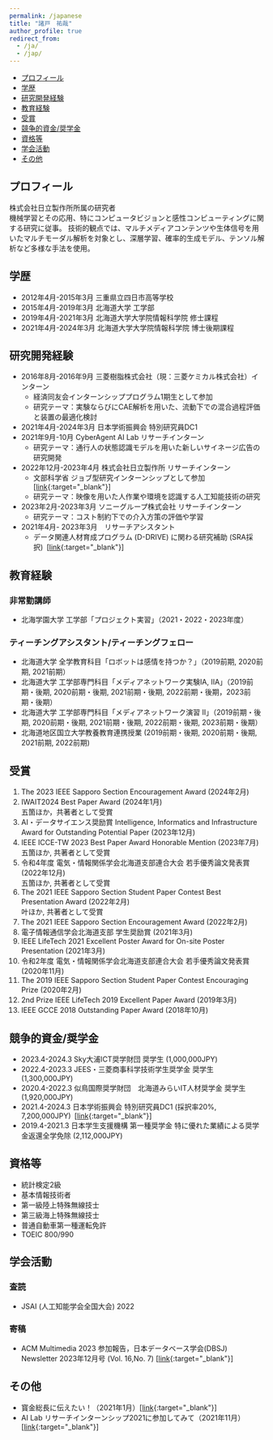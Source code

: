 ```yaml
---
permalink: /japanese
title: "諸戸　祐哉"
author_profile: true
redirect_from: 
  - /ja/
  - /jap/
---
```


- [プロフィール](#プロフィール)
- [学歴](#学歴)
- [研究開発経験](#研究開発経験)
- [教育経験](#教育経験)
- [受賞](#受賞)
- [競争的資金/奨学金](#競争的資金奨学金)
- [資格等](#資格等)
- [学会活動](#学会活動)
- [その他](#その他)


## プロフィール
株式会社日立製作所所属の研究者    
機械学習とその応用、特にコンピュータビジョンと感性コンピューティングに関する研究に従事。
技術的観点では、マルチメディアコンテンツや生体信号を用いたマルチモーダル解析を対象とし、深層学習、確率的生成モデル、テンソル解析など多様な手法を使用。

## 学歴
- 2012年4月-2015年3月 三重県立四日市高等学校
- 2015年4月-2019年3月 北海道大学 工学部
- 2019年4月-2021年3月 北海道大学大学院情報科学院 修士課程
- 2021年4月-2024年3月 北海道大学大学院情報科学院 博士後期課程

## 研究開発経験
- 2016年8月-2016年9月 三菱樹脂株式会社（現：三菱ケミカル株式会社）インターン   
  - 経済同友会インターンシッププログラム1期生として参加  
  - 研究テーマ：実験ならびにCAE解析を用いた、流動下での混合過程評価と装置の最適化検討
- 2021年4月-2024年3月 日本学術振興会 特別研究員DC1
- 2021年9月-10月 CyberAgent AI Lab リサーチインターン  
  - 研究テーマ：通行人の状態認識モデルを用いた新しいサイネージ広告の研究開発
- 2022年12月-2023年4月 株式会社日立製作所 リサーチインターン  
  - 文部科学省 ジョブ型研究インターンシップとして参加 [[link](https://coopj-intern.com/internship){:target="_blank"}]
  - 研究テーマ：映像を用いた人作業や環境を認識する人工知能技術の研究
- 2023年2月-2023年3月 ソニーグループ株式会社 リサーチインターン  
  - 研究テーマ：コスト制約下での介入方策の評価や学習
- 2021年4月- 2023年3月　リサーチアシスタント
  - データ関連人材育成プログラム (D-DRIVE) に関わる研究補助 (SRA採択) [[link](https://www.mext.go.jp/a_menu/jinzai/data/index.htm){:target="_blank"}]

## 教育経験
### 非常勤講師 <!-- omit in toc -->
- 北海学園大学 工学部「プロジェクト実習」（2021・2022・2023年度）

### ティーチングアシスタント/ティーチングフェロー <!-- omit in toc -->
- 北海道大学 全学教育科目「ロボットは感情を持つか？」（2019前期, 2020前期, 2021前期）
- 北海道大学 工学部専門科目「メディアネットワーク実験IA, IIA」（2019前期・後期, 2020前期・後期, 2021前期・後期, 2022前期・後期，2023前期・後期）
- 北海道大学 工学部専門科目「メディアネットワーク演習 II」（2019前期・後期, 2020前期・後期, 2021前期・後期, 2022前期・後期, 2023前期・後期）
- 北海道地区国立大学教養教育連携授業 (2019前期・後期, 2020前期・後期, 2021前期, 2022前期)

## 受賞
1. The 2023 IEEE Sapporo Section Encouragement Award (2024年2月)
1. IWAIT2024 Best Paper Award (2024年1月)   
  五箇ほか，共著者として受賞
1. AI・データサイエンス奨励賞 Intelligence, Informatics and Infrastructure Award for Outstanding Potential Paper (2023年12月)
1. IEEE ICCE-TW 2023 Best Paper Award Honorable Mention (2023年7月)  
  五箇ほか, 共著者として受賞
1. 令和4年度 電気・情報関係学会北海道支部連合大会 若手優秀論文発表賞 (2022年12月)   
  五箇ほか, 共著者として受賞
1. The 2021 IEEE Sapporo Section Student Paper Contest Best Presentation Award (2022年2月)     
  叶ほか, 共著者として受賞
1. The 2021 IEEE Sapporo Section Encouragement Award (2022年2月)
1. 電子情報通信学会北海道支部 学生奨励賞 (2021年3月)
1. IEEE LifeTech 2021 Excellent Poster Award for On-site Poster Presentation (2021年3月)
1. 令和2年度 電気・情報関係学会北海道支部連合大会 若手優秀論文発表賞 (2020年11月)
1. The 2019 IEEE Sapporo Section Student Paper Contest Encouraging Prize (2020年2月)
1. 2nd Prize IEEE LifeTech 2019 Excellent Paper Award (2019年3月)
1. IEEE GCCE 2018 Outstanding Paper Award (2018年10月)

## 競争的資金/奨学金
- 2023.4-2024.3 Sky大浦ICT奨学財団 奨学生 (1,000,000JPY)
- 2022.4-2023.3 JEES・三菱商事科学技術学生奨学金 奨学生 (1,300,000JPY)
- 2020.4-2022.3 似鳥国際奨学財団　北海道みらいIT人材奨学金 奨学生 (1,920,000JPY)
- 2021.4-2024.3 日本学術振興会 特別研究員DC1 (採択率20%, 7,200,000JPY) [[link](https://research-er.jp/projects/view/1152283){:target="_blank"}]
- 2019.4-2021.3 日本学生支援機構 第一種奨学金 特に優れた業績による奨学金返還全学免除 (2,112,000JPY)

## 資格等
- 統計検定2級
- 基本情報技術者
- 第一級陸上特殊無線技士
- 第三級海上特殊無線技士
- 普通自動車第一種運転免許
- TOEIC 800/990
  
## 学会活動
### 査読 <!-- omit in toc -->
- JSAI (人工知能学会全国大会) 2022

### 寄稿 <!-- omit in toc -->
-  ACM Multimedia 2023 参加報告，日本データベース学会(DBSJ) Newsletter 2023年12月号 (Vol. 16,No. 7) [[link](https://coopj-intern.com/internship){:target="_blank"}]

## その他
- 寳金総長に伝えたい！（2021年1月）[[link](https://www.hokudai.ac.jp/president/co_ambitious/remote/index.html?fbclid=IwAR0cAE3UvrRsH2YXdNfKbT87rdf1SMSCnrkfajQ_Lm3dptav4pqWUlqERQ0){:target="_blank"}]
- AI Lab リサーチインターンシップ2021に参加してみて（2021年11月）[[link](https://cyberagent.ai/blog/research/15725/){:target="_blank"}]